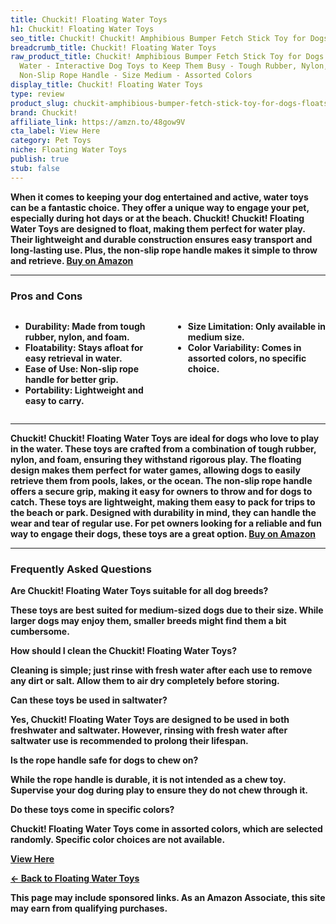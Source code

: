 ```yaml
---
title: Chuckit! Floating Water Toys
h1: Chuckit! Floating Water Toys
seo_title: Chuckit! Chuckit! Amphibious Bumper Fetch Stick Toy for Dogs
breadcrumb_title: Chuckit! Floating Water Toys
raw_product_title: Chuckit! Amphibious Bumper Fetch Stick Toy for Dogs - Floats in
  Water - Interactive Dog Toys to Keep Them Busy - Tough Rubber, Nylon, and Foam -
  Non-Slip Rope Handle - Size Medium - Assorted Colors
display_title: Chuckit! Floating Water Toys
type: review
product_slug: chuckit-amphibious-bumper-fetch-stick-toy-for-dogs-floats-in-water-inte-36881355
brand: Chuckit!
affiliate_link: https://amzn.to/48gow9V
cta_label: View Here
category: Pet Toys
niche: Floating Water Toys
publish: true
stub: false
---
```


<div id="intro" class="full-width">
  <p><strong>When it comes to keeping your dog entertained and active, water toys can be a fantastic choice. They offer a unique way to engage your pet, especially during hot days or at the beach. Chuckit! Chuckit! Floating Water Toys are designed to float, making them perfect for water play. Their lightweight and durable construction ensures easy transport and long-lasting use. Plus, the non-slip rope handle makes it simple to throw and retrieve. <a href="https://amzn.to/48gow9V" rel="nofollow sponsored noopener" target="_blank"><strong>Buy on Amazon</strong></a></p>
</div>

<hr />
<h3 id="pros-cons">Pros and Cons</h3>
<div class="pc-grid" style="display:grid;grid-template-columns:1fr 1fr;gap:16px;">
  <ul>
    <li><strong>Durability:</strong> Made from tough rubber, nylon, and foam.</li>
    <li><strong>Floatability:</strong> Stays afloat for easy retrieval in water.</li>
    <li><strong>Ease of Use:</strong> Non-slip rope handle for better grip.</li>
    <li><strong>Portability:</strong> Lightweight and easy to carry.</li>
  </ul>
  <ul>
    <li><strong>Size Limitation:</strong> Only available in medium size.</li>
    <li><strong>Color Variability:</strong> Comes in assorted colors, no specific choice.</li>
  </ul>
</div>
<hr />

<div class="full-width">
  <p>Chuckit! Chuckit! Floating Water Toys are ideal for dogs who love to play in the water. These toys are crafted from a combination of tough rubber, nylon, and foam, ensuring they withstand rigorous play. The floating design makes them perfect for water games, allowing dogs to easily retrieve them from pools, lakes, or the ocean. The non-slip rope handle offers a secure grip, making it easy for owners to throw and for dogs to catch. These toys are lightweight, making them easy to pack for trips to the beach or park. Designed with durability in mind, they can handle the wear and tear of regular use. For pet owners looking for a reliable and fun way to engage their dogs, these toys are a great option. <a href="https://amzn.to/48gow9V" rel="nofollow sponsored noopener" target="_blank"><strong>Buy on Amazon</strong></a></p>
</div>

<hr />
<h3 id="faqs">Frequently Asked Questions</h3>

<p><strong>Are Chuckit! Floating Water Toys suitable for all dog breeds?</strong></p>
<p>These toys are best suited for medium-sized dogs due to their size. While larger dogs may enjoy them, smaller breeds might find them a bit cumbersome.</p>

<p><strong>How should I clean the Chuckit! Floating Water Toys?</strong></p>
<p>Cleaning is simple; just rinse with fresh water after each use to remove any dirt or salt. Allow them to air dry completely before storing.</p>

<p><strong>Can these toys be used in saltwater?</strong></p>
<p>Yes, Chuckit! Floating Water Toys are designed to be used in both freshwater and saltwater. However, rinsing with fresh water after saltwater use is recommended to prolong their lifespan.</p>

<p><strong>Is the rope handle safe for dogs to chew on?</strong></p>
<p>While the rope handle is durable, it is not intended as a chew toy. Supervise your dog during play to ensure they do not chew through it.</p>

<p><strong>Do these toys come in specific colors?</strong></p>
<p>Chuckit! Floating Water Toys come in assorted colors, which are selected randomly. Specific color choices are not available.</p>
<p><a class="btn" href="https://amzn.to/48gow9V" target="_blank" rel="nofollow sponsored noopener">View Here</a></p>
<p><a href="/roundups/pet-toys/floating-water-toys/">← Back to Floating Water Toys</a></p>
<aside class="disclosure">This page may include sponsored links. As an Amazon Associate, this site may earn from qualifying purchases.</aside>
